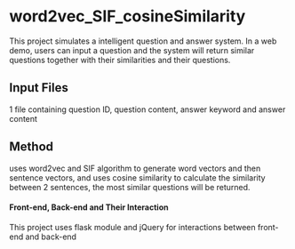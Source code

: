 # word2vec_SIF_cosineSimilarity

This project simulates a intelligent question and answer system. In a web demo, users can input a question and the system will return similar questions together with their similarities and their questions.

## Input Files

1 file containing question ID, question content, answer keyword and answer content

## Method

uses word2vec and SIF algorithm to generate word vectors and then sentence vectors, and uses cosine similarity to calculate the similarity between 2 sentences, the most similar questions will be returned.

#### Front-end, Back-end and Their Interaction

This project uses flask module and jQuery for interactions between front-end and back-end


